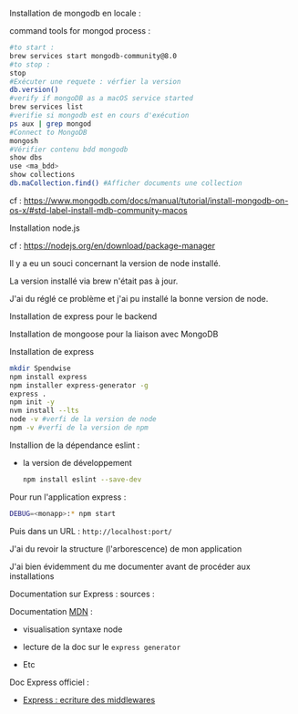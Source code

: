 Installation de mongodb en locale :

command tools for mongod process : 

```bash
#to start : 
brew services start mongodb-community@8.0
#to stop : 
stop 
#Exécuter une requete : vérfier la version
db.version()
#verify if mongoDB as a macOS service started 
brew services list 
#verifie si mongodb est en cours d'exécution 
ps aux | grep mongod
#Connect to MongoDB 
mongosh 
#Vérifier contenu bdd mongodb
show dbs
use <ma_bdd>
show collections
db.maCollection.find() #Afficher documents une collection
```

cf : https://www.mongodb.com/docs/manual/tutorial/install-mongodb-on-os-x/#std-label-install-mdb-community-macos

Installation node.js 

cf : https://nodejs.org/en/download/package-manager

Il y a eu un souci concernant la version de node installé. 

La version installé via brew n'était pas à jour. 

J'ai du réglé ce problème et j'ai pu installé la bonne version de node. 

Installation de express pour le backend 



Installation de mongoose pour la liaison avec MongoDB 

Installation de express 

```bash
mkdir Spendwise
npm install express
npm installer express-generator -g 
express .
npm init -y 
nvm install --lts
node -v #verfi de la version de node 
npm -v #verfi de la version de npm 
```

Installion de la dépendance eslint : 

- la version de développement 

  ```bash
  npm install eslint --save-dev
  ```

Pour run l'application express : 

```bash
DEBUG=<monapp>:* npm start
```

Puis dans un URL : `http://localhost:port/` 

J'ai du revoir la structure (l'arborescence) de mon application 

J'ai bien évidemment du me documenter avant de procéder aux installations 

Documentation sur Express : sources : 

Documentation <a href="https://developer.mozilla.org/fr/docs/Learn/Server-side/Express_Nodejs">MDN</a> : 

- visualisation syntaxe node 

- lecture de la doc sur le `express generator` 

  

- Etc 

Doc Express officiel : 

- <a href="https://expressjs.com/fr/guide/writing-middleware.html">Express : ecriture des middlewares</a> 



